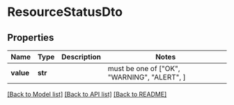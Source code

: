 # ResourceStatusDto


## Properties
Name | Type | Description | Notes
------------ | ------------- | ------------- | -------------
**value** | **str** |  |  must be one of ["OK", "WARNING", "ALERT", ]

[[Back to Model list]](../README.md#documentation-for-models) [[Back to API list]](../README.md#documentation-for-api-endpoints) [[Back to README]](../README.md)


